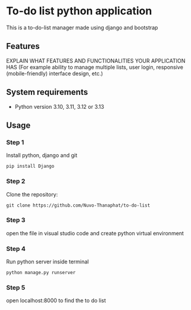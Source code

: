 # To-do list python application
 
This is a to-do-list manager made using django and bootstrap
 
## Features
 
EXPLAIN WHAT FEATURES AND FUNCTIONALITIES YOUR APPLICATION HAS
(For example ability to manage multiple lists, user login,
responsive (mobile-friendly) interface design, etc.)
 
## System requirements
 
- Python version 3.10, 3.11, 3.12 or 3.13
 
## Usage

### Step 1

Install python, django and git
```Shell
pip install Django
```
### Step 2
 
Clone the repository:
```Shell
git clone https://github.com/Nuvo-Thanaphat/to-do-list
```
 
### Step 3

open the file in visual studio code and create python virtual environment

### Step 4

Run python server inside terminal
```Shell
python manage.py runserver
```
### Step 5 

open localhost:8000 to find the to do list